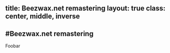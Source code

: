 title: Beezwax.net remastering
layout: true
class: center, middle, inverse
---
#Beezwax.net remastering
---
Foobar
